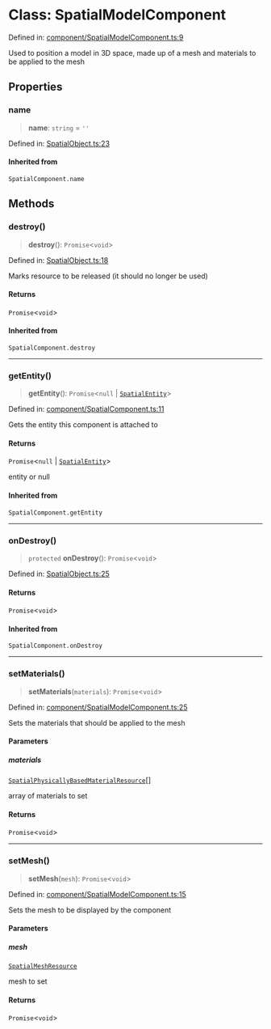 # Class: SpatialModelComponent

Defined in: [component/SpatialModelComponent.ts:9](https://github.com/webspatial/webspatial-sdk/blob/main/core/src/core/component/SpatialModelComponent.ts#L9)

Used to position a model in 3D space, made up of a mesh and materials to be applied to the mesh

## Properties

### name

> **name**: `string` = `''`

Defined in: [SpatialObject.ts:23](https://github.com/webspatial/webspatial-sdk/blob/main/core/src/core/SpatialObject.ts#L23)

#### Inherited from

`SpatialComponent.name`

## Methods

### destroy()

> **destroy**(): `Promise`\<`void`\>

Defined in: [SpatialObject.ts:18](https://github.com/webspatial/webspatial-sdk/blob/main/core/src/core/SpatialObject.ts#L18)

Marks resource to be released (it should no longer be used)

#### Returns

`Promise`\<`void`\>

#### Inherited from

`SpatialComponent.destroy`

***

### getEntity()

> **getEntity**(): `Promise`\<`null` \| [`SpatialEntity`](SpatialEntity.md)\>

Defined in: [component/SpatialComponent.ts:11](https://github.com/webspatial/webspatial-sdk/blob/main/core/src/core/component/SpatialComponent.ts#L11)

Gets the entity this component is attached to

#### Returns

`Promise`\<`null` \| [`SpatialEntity`](SpatialEntity.md)\>

entity or null

#### Inherited from

`SpatialComponent.getEntity`

***

### onDestroy()

> `protected` **onDestroy**(): `Promise`\<`void`\>

Defined in: [SpatialObject.ts:25](https://github.com/webspatial/webspatial-sdk/blob/main/core/src/core/SpatialObject.ts#L25)

#### Returns

`Promise`\<`void`\>

#### Inherited from

`SpatialComponent.onDestroy`

***

### setMaterials()

> **setMaterials**(`materials`): `Promise`\<`void`\>

Defined in: [component/SpatialModelComponent.ts:25](https://github.com/webspatial/webspatial-sdk/blob/main/core/src/core/component/SpatialModelComponent.ts#L25)

Sets the materials that should be applied to the mesh

#### Parameters

##### materials

[`SpatialPhysicallyBasedMaterialResource`](SpatialPhysicallyBasedMaterialResource.md)[]

array of materials to set

#### Returns

`Promise`\<`void`\>

***

### setMesh()

> **setMesh**(`mesh`): `Promise`\<`void`\>

Defined in: [component/SpatialModelComponent.ts:15](https://github.com/webspatial/webspatial-sdk/blob/main/core/src/core/component/SpatialModelComponent.ts#L15)

Sets the mesh to be displayed by the component

#### Parameters

##### mesh

[`SpatialMeshResource`](SpatialMeshResource.md)

mesh to set

#### Returns

`Promise`\<`void`\>
